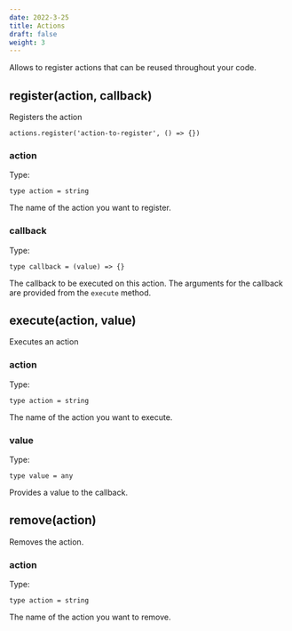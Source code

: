 ```yaml
---
date: 2022-3-25
title: Actions
draft: false
weight: 3
---
```


Allows to register actions that can be reused throughout your code.

## register(action, callback)

Registers the action

```{.javascript}
actions.register('action-to-register', () => {})
```

### action

Type:

```{.javascript}
type action = string
```

The name of the action you want to register.

### callback

Type:

```{.javascript}
type callback = (value) => {}
```

The callback to be executed on this action. The arguments for the callback are provided from the `execute` method.

## execute(action, value)

Executes an action

### action

Type:

```{.javascript}
type action = string
```

The name of the action you want to execute.

### value

Type:

```{.javascript}
type value = any
```

Provides a value to the callback.

## remove(action)

Removes the action.

### action

Type:

```{.javascript}
type action = string
```

The name of the action you want to remove.
